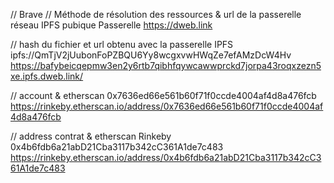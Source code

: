 // Brave
// Méthode de résolution des ressources & url de la passerelle réseau IPFS pubique
Passerelle
https://dweb.link

//  hash du fichier et url obtenu avec la passerelle IPFS
ipfs://QmTjV2jUubonFoPZBQU6Yy8wcgxvwHWqZe7efAMzDcW4Hv
https://bafybeicqepmw3en2y6rtb7qibhfqywcawwprckd7jorpa43roqxzezn5xe.ipfs.dweb.link/

// account & etherscan
0x7636ed66e561b60f71f0ccde4004af4d8a476fcb
https://rinkeby.etherscan.io/address/0x7636ed66e561b60f71f0ccde4004af4d8a476fcb

// address contrat & etherscan Rinkeby
0x4b6fdb6a21abD21Cba3117b342cC361A1de7c483
https://rinkeby.etherscan.io/address/0x4b6fdb6a21abD21Cba3117b342cC361A1de7c483

